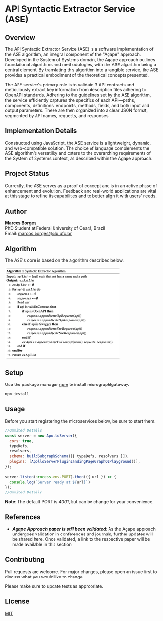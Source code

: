 # API Syntactic Extractor Service (ASE)

## Overview

The API Syntactic Extractor Service (ASE) is a software implementation of the ASE algorithm, an integral component of the "Agape" approach. Developed in the System of Systems domain, the Agape approach outlines foundational algorithms and methodologies, with the ASE algorithm being a central element. By translating this algorithm into a tangible service, the ASE provides a practical embodiment of the theoretical concepts presented.

The ASE service's primary role is to validate 3 API contracts and meticulously extract key information from description files adhering to OpenAPI standards. Adhering to the guidelines set by the ASE algorithm, the service efficiently captures the specifics of each API—paths, components, definitions, endpoints, methods, fields, and both input and output parameters. These are then organized into a clear JSON format, segmented by API names, requests, and responses.

## Implementation Details

Constructed using JavaScript, the ASE service is a lightweight, dynamic, and web-compatible solution. The choice of language complements the ASE algorithm's versatility and caters to the overarching requirements of the System of Systems context, as described within the Agape approach.

## Project Status

Currently, the ASE serves as a proof of concept and is in an active phase of enhancement and evolution. Feedback and real-world applications are vital at this stage to refine its capabilities and to better align it with users' needs.

## Author

**Marcos Borges**  
PhD Student at Federal University of Ceará, Brazil  
Email: [marcos.borges@alu.ufc.br](mailto:marcos.borges@alu.ufc.br)

## Algorithm

The ASE's core is based on the algorithm described below.

<img src="/images/ase_algorithm.png" height="300"/>

## Setup

Use the package manager [npm](https://www.npmjs.com) to install micrographlgateway.

```bash
npm install
```

## Usage

Before you start registering the microservices below, be sure to start them.

```javascript
//Ommited Details
const server = new ApolloServer({
  cors: true,
  typeDefs,
  resolvers,
  schema: buildSubgraphSchema([{ typeDefs, resolvers }]),
  plugins: [ApolloServerPluginLandingPageGraphQLPlayground()],
});

server.listen(process.env.PORT).then(({ url }) => {
  console.log(`Server ready at ${url}`);
});
//Ommited Details
```

**Note**: The default PORT is _4001_, but can be change for your convenience.

## References

- **_Agape Approach paper is still been validated_**: As the Agape approach undergoes validation in conferences and journals, further updates will be shared here. Once validated, a link to the respective paper will be made available in this section.

## Contributing

Pull requests are welcome. For major changes, please open an issue first to discuss what you would like to change.

Please make sure to update tests as appropriate.

## License

[MIT](https://choosealicense.com/licenses/mit/)

<!-- # MicroGraphQL - Api Similarity Analyzer Service

API Similarity Analyzer Service (ASAS) is a microservice that will analyze the similarities of requests and responses contained in OpenAPI description files.

<img src="https://github.com/marcosborges1/api-similarity-analyzer-service/blob/main/images/api_similarity.png" height="300"/>

## Note - Project Status

As it is a proof of concept, it is in a phase of improvement and evolution.

## Author

Marcos Borges

## Installation

Use the package manager [npm](https://www.npmjs.com) to install micrographlgateway.

```bash
npm install
```

## Usage

Before you start registering the microservices below, be sure to start them.

```javascript
//Ommited Details
const server = new ApolloServer({
	cors: true,
	typeDefs,
	resolvers,
	schema: buildSubgraphSchema([{ typeDefs, resolvers }]),
	plugins: [ApolloServerPluginLandingPageGraphQLPlayground()],
});

server.listen(4001).then(({ url }) => {
	console.log(`Server ready at ${url}`);
});
//Ommited Details
```

## Contributing

Pull requests are welcome. For major changes, please open an issue first to discuss what you would like to change.

Please make sure to update tests as appropriate.

## License

[MIT](https://choosealicense.com/licenses/mit/) -->

